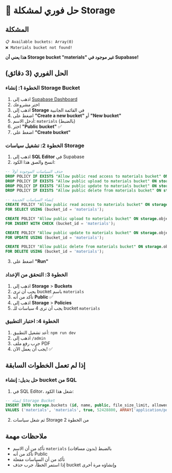 # 🚨 حل فوري لمشكلة Storage

## المشكلة
```
📋 Available buckets: Array(0)
❌ Materials bucket not found!
```

**هذا يعني أن Storage bucket "materials" غير موجود في Supabase!**

## الحل الفوري (3 دقائق)

### الخطوة 1: إنشاء Storage Bucket
1. اذهب إلى [Supabase Dashboard](https://supabase.com/dashboard)
2. اختر مشروعك
3. اذهب إلى **Storage** في القائمة الجانبية
4. اضغط على **"Create a new bucket"** أو **"New bucket"**
5. أدخل الاسم: `materials` (بالضبط)
6. اختر **"Public bucket"** ✅
7. اضغط على **"Create bucket"**

### الخطوة 2: تشغيل سياسات Storage
1. اذهب إلى **SQL Editor** في Supabase
2. انسخ والصق هذا الكود:

```sql
-- حذف السياسات الموجودة أولاً
DROP POLICY IF EXISTS "Allow public read access to materials bucket" ON storage.objects;
DROP POLICY IF EXISTS "Allow public upload to materials bucket" ON storage.objects;
DROP POLICY IF EXISTS "Allow public update to materials bucket" ON storage.objects;
DROP POLICY IF EXISTS "Allow public delete from materials bucket" ON storage.objects;

-- إنشاء السياسات الجديدة
CREATE POLICY "Allow public read access to materials bucket" ON storage.objects
FOR SELECT USING (bucket_id = 'materials');

CREATE POLICY "Allow public upload to materials bucket" ON storage.objects
FOR INSERT WITH CHECK (bucket_id = 'materials');

CREATE POLICY "Allow public update to materials bucket" ON storage.objects
FOR UPDATE USING (bucket_id = 'materials');

CREATE POLICY "Allow public delete from materials bucket" ON storage.objects
FOR DELETE USING (bucket_id = 'materials');
```

3. اضغط على **"Run"**

### الخطوة 3: التحقق من الإعداد
1. اذهب إلى **Storage** > **Buckets**
2. يجب أن ترى bucket باسم `materials`
3. تأكد من أنه **Public** ✅
4. اذهب إلى **Storage** > **Policies**
5. يجب أن ترى 4 سياسات للـ bucket `materials`

### الخطوة 4: اختبار التطبيق
1. أعد تشغيل التطبيق: `npm run dev`
2. اذهب إلى `/admin`
3. جرب رفع ملف PDF
4. يجب أن يعمل الآن! ✅

## إذا لم تعمل الخطوات السابقة

### حل بديل: إنشاء bucket من SQL
1. في SQL Editor، شغل هذا الكود:

```sql
-- إنشاء Storage Bucket
INSERT INTO storage.buckets (id, name, public, file_size_limit, allowed_mime_types)
VALUES ('materials', 'materials', true, 52428800, ARRAY['application/pdf', 'image/*', 'text/*']);
```

2. ثم شغل سياسات Storage من الخطوة 2

## ملاحظات مهمة
- تأكد من أن الاسم `materials` بالضبط (بدون مسافات)
- تأكد من أنه Public
- تأكد من أن السياسات مفعلة
- إذا استمر الخطأ، جرب حذف bucket وإنشاؤه مرة أخرى
